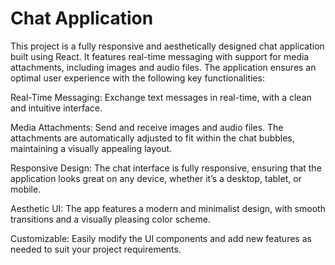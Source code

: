 # Chat Application

This project is a fully responsive and aesthetically designed chat application built using React. It features real-time messaging with support for media attachments, including images and audio files. The application ensures an optimal user experience with the following key functionalities:

Real-Time Messaging: Exchange text messages in real-time, with a clean and intuitive interface.

Media Attachments: Send and receive images and audio files. The attachments are automatically adjusted to fit within the chat bubbles, maintaining a visually appealing layout.

Responsive Design: The chat interface is fully responsive, ensuring that the application looks great on any device, whether it’s a desktop, tablet, or mobile.

Aesthetic UI: The app features a modern and minimalist design, with smooth transitions and a visually pleasing color scheme.

Customizable: Easily modify the UI components and add new features as needed to suit your project requirements.

